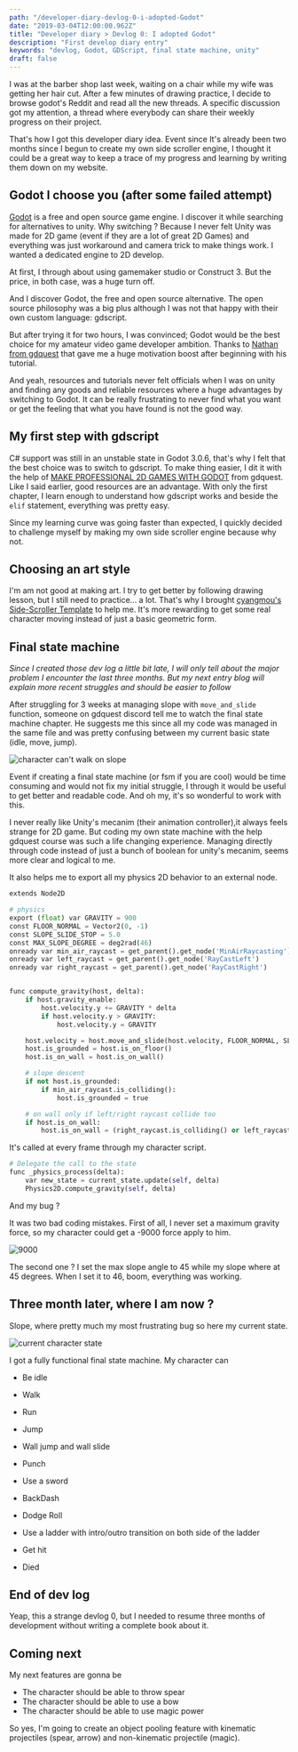 ```yaml
---
path: "/developer-diary-devlog-0-i-adopted-Godot"
date: "2019-03-04T12:00:00.962Z"
title: "Developer diary > Devlog 0: I adopted Godot"
description: "First develop diary entry"
keywords: "devlog, Godot, GDScript, final state machine, unity"
draft: false
---
```



I was at the barber shop last week, waiting on a chair while my wife was getting her hair cut. After a few minutes of drawing practice, I decide to browse godot's Reddit and read all the new threads. A specific discussion got my attention, a thread where everybody can share their weekly progress on their project.

That's how I got this developer diary idea. Event since It's already been two months since I begun to create my own side scroller engine, I thought it could be a great way to keep a trace of my progress and learning by writing them down on my website.  



## Godot I choose you (after some failed attempt)

[Godot](https://godotengine.org/) is a free and open source game engine. I discover it while searching for alternatives to unity. Why switching ? Because I never felt Unity was made for 2D game (event if they are a lot of great 2D Games) and everything was just workaround and camera trick to make things work. I wanted a dedicated engine to 2D develop. 

At first, I through about using gamemaker studio or Construct 3. But the price, in both case, was a huge turn off.

And I discover Godot, the free and open source alternative. The open source philosophy was a big plus although I was not that happy with their own custom language: gdscript.

But after trying it for two hours, I was convinced; Godot would be the best choice for my amateur video game developer ambition. Thanks to [Nathan from gdquest](https://www.youtube.com/channel/UCxboW7x0jZqFdvMdCFKTMsQ) that gave me a huge motivation boost after beginning with his tutorial. 

And yeah, resources and tutorials never felt officials when I was on unity and finding any goods and reliable resources where a huge advantages by switching to Godot. It can be really frustrating to never find what you want or get the feeling that what you have found is not the good way.



## My first step with gdscript

C# support was still in an unstable state in Godot 3.0.6, that's why I felt that the best choice was to switch to gdscript. To make thing easier, I dit it with the help of [MAKE PROFESSIONAL 2D GAMES WITH GODOT](https://www.gdquest.com/product/godot/make-pro-2d-games/) from gdquest. Like I said earlier, good resources are an advantage. With only the first chapter, I learn enough to understand how gdscript works and beside the `elif` statement, everything was pretty easy. 

Since my learning curve was going faster than expected, I quickly decided to challenge myself by making my own side scroller engine because why not.



## Choosing an art style

I'm am not good at making art. I try to get better by following drawing lesson, but I still need to practice... a lot. That's why I brought [cyangmou's Side-Scroller Template](https://cyangmou.itch.io/side-scroller-character-template) to help me. It's more rewarding to get some real character moving instead of just a basic geometric form. 



## Final state machine

*Since I created those dev log a little bit late, I will only tell about the major problem I encounter the last three months. But my next entry blog will explain more recent struggles and should be easier to follow* 



After struggling for 3 weeks at managing slope with `move_and_slide` function, someone on gdquest discord tell me to watch the final state machine chapter. He suggests me this since all my code was managed in the same file and was pretty confusing between my current basic state (idle, move, jump).  

![character can't walk on slope](./slope_bug.gif)

Event if creating a final state machine (or fsm if you are cool) would be time consuming and would not fix my initial struggle, I through it would be useful to get better and readable code. And oh my, it's so wonderful to work with this.

I never really like Unity's mecanim (their animation controller),it always feels strange for 2D game. But coding my own state machine with the help gdquest course was such a life changing experience. Managing directly through code instead of just a bunch of boolean for unity's mecanim, seems more clear and logical to me.

It also helps me to export all my physics 2D behavior to an external node. 

```python
extends Node2D

# physics
export (float) var GRAVITY = 900
const FLOOR_NORMAL = Vector2(0, -1)
const SLOPE_SLIDE_STOP = 5.0
const MAX_SLOPE_DEGREE = deg2rad(46)
onready var min_air_raycast = get_parent().get_node('MinAirRaycasting')
onready var left_raycast = get_parent().get_node('RayCastLeft')
onready var right_raycast = get_parent().get_node('RayCastRight')


func compute_gravity(host, delta):
	if host.gravity_enable:
		host.velocity.y += GRAVITY * delta
		if host.velocity.y > GRAVITY:
			host.velocity.y = GRAVITY

	host.velocity = host.move_and_slide(host.velocity, FLOOR_NORMAL, SLOPE_SLIDE_STOP, 5, MAX_SLOPE_DEGREE)
	host.is_grounded = host.is_on_floor()
	host.is_on_wall = host.is_on_wall()

	# slope descent
	if not host.is_grounded:
		if min_air_raycast.is_colliding():
			host.is_grounded = true

	# on wall only if left/right raycast collide too
	if host.is_on_wall:
		host.is_on_wall = (right_raycast.is_colliding() or left_raycast.is_colliding())
```

It's called at every frame through my character script.

```python
# Delegate the call to the state
func _physics_process(delta):
	var new_state = current_state.update(self, delta)
	Physics2D.compute_gravity(self, delta)
```

And my bug ?

It was two bad coding mistakes. First of all, I never set a maximum gravity force, so my character could get a -9000 force apply to him. 

![9000](./9000.gif)

The second one ? I set the max slope angle to 45 while my slope where at 45 degrees. When I set it to 46, boom, everything was working. 



## Three month later, where I am now ?

Slope, where pretty much my most frustrating bug so here my current state.

![current character state](./current_state.gif)

I got a fully functional final state machine. My character can

- Be idle

- Walk

- Run

- Jump

- Wall jump and wall slide

- Punch

- Use a sword

- BackDash

- Dodge Roll

- Use a ladder with intro/outro transition on both side of the ladder

- Get hit

- Died

  

## End of dev log

Yeap, this a strange devlog 0, but I needed to resume three months of development without writing a complete book about it.



## Coming next

My next features are gonna be

- The character should be able to throw spear
- The character should be able to use a bow
- The character should be able to use magic power 

So yes, I'm going to create an object pooling feature with kinematic projectiles (spear, arrow) and non-kinematic projectile (magic).

